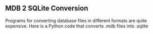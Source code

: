 ## MDB 2 SQLite Conversion
Programs for converting database files in different formats are quite expensive. Here is a Python code that converts .mdb files into .sqlite
